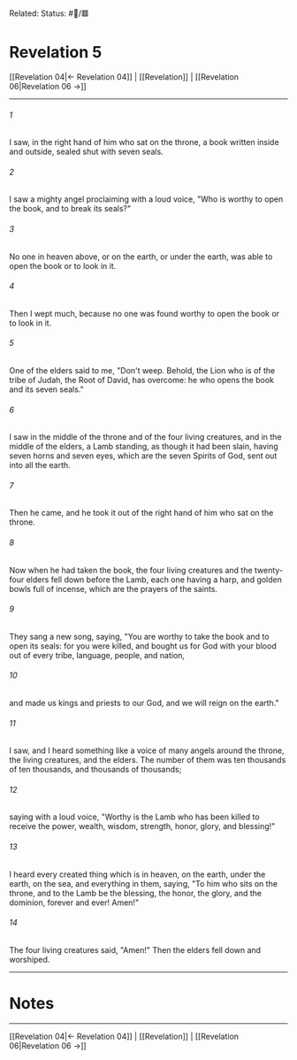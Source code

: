 Related:
Status: #📖/🟥
# Revelation 5

[[Revelation 04|← Revelation 04]] | [[Revelation]] | [[Revelation 06|Revelation 06 →]]
***



###### 1 
I saw, in the right hand of him who sat on the throne, a book written inside and outside, sealed shut with seven seals. 

###### 2 
I saw a mighty angel proclaiming with a loud voice, "Who is worthy to open the book, and to break its seals?" 

###### 3 
No one in heaven above, or on the earth, or under the earth, was able to open the book or to look in it. 

###### 4 
Then I wept much, because no one was found worthy to open the book or to look in it. 

###### 5 
One of the elders said to me, "Don't weep. Behold, the Lion who is of the tribe of Judah, the Root of David, has overcome: he who opens the book and its seven seals." 

###### 6 
I saw in the middle of the throne and of the four living creatures, and in the middle of the elders, a Lamb standing, as though it had been slain, having seven horns and seven eyes, which are the seven Spirits of God, sent out into all the earth. 

###### 7 
Then he came, and he took it out of the right hand of him who sat on the throne. 

###### 8 
Now when he had taken the book, the four living creatures and the twenty-four elders fell down before the Lamb, each one having a harp, and golden bowls full of incense, which are the prayers of the saints. 

###### 9 
They sang a new song, saying, "You are worthy to take the book and to open its seals: for you were killed, and bought us for God with your blood out of every tribe, language, people, and nation, 

###### 10 
and made us kings and priests to our God, and we will reign on the earth." 

###### 11 
I saw, and I heard something like a voice of many angels around the throne, the living creatures, and the elders. The number of them was ten thousands of ten thousands, and thousands of thousands; 

###### 12 
saying with a loud voice, "Worthy is the Lamb who has been killed to receive the power, wealth, wisdom, strength, honor, glory, and blessing!" 

###### 13 
I heard every created thing which is in heaven, on the earth, under the earth, on the sea, and everything in them, saying, "To him who sits on the throne, and to the Lamb be the blessing, the honor, the glory, and the dominion, forever and ever! Amen!" 

###### 14 
The four living creatures said, "Amen!" Then the elders fell down and worshiped.

---
# Notes


***
[[Revelation 04|← Revelation 04]] | [[Revelation]] | [[Revelation 06|Revelation 06 →]]
